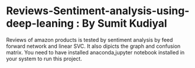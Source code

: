 # Reviews-Sentiment-analysis-using-deep-leaning : By Sumit Kudiyal
Reviews of amazon products is tested by sentiment analysis by feed forward network and linear SVC. It also dipicts the graph and confusion matrix.
You need to have installed anaconda,jupyter notebook installed in your system to run this project.
